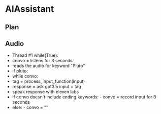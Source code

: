 # AIAssistant

## Plan

## Audio
- Thread #1
while(True):
 - convo = listens for 3 seconds
 - reads the audio for keyword "Pluto"
 - if pluto:
  - while convo:
   - tag = process_input_function(input)
   - response = ask gpt3.5 input + tag
   - speak response with eleven labs
   - if convo doesn't include ending keywords:
    - convo = record input for 8 seconds
   - else:
    - convo = ""

## 